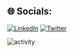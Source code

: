 
## 🌐 Socials:
[![LinkedIn](https://img.shields.io/badge/LinkedIn-%230077B5.svg?logo=linkedin&logoColor=white)](https://linkedin.com/in/frederik-hallengreen-hansen-961a7262) [![Twitter](https://img.shields.io/badge/Twitter-%231DA1F2.svg?logo=Twitter&logoColor=white)](https://twitter.com/FHansen21H) 

![activity](https://wakatime.com/insights/animated/weekdays.gif)

